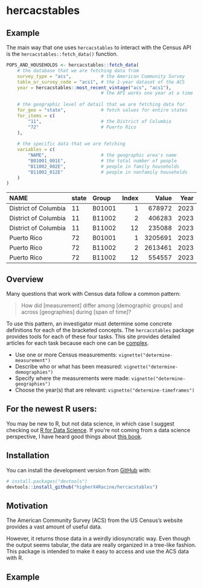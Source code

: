 
<!-- README.md is generated from README.Rmd. Please edit that file -->

# hercacstables

<!-- badges: start -->
<!-- badges: end -->

## Example

The main way that one uses `hercacstables` to interact with the Census
API is the `hercacstables::fetch_data()` function.

``` r
POPS_AND_HOUSEHOLDS <- hercacstables::fetch_data(
    # the database that we are fetching data from
    survey_type = "acs",           # the American Community Survey
    table_or_survey_code = "acs1", # the 1-year dataset of the ACS
    year = hercacstables::most_recent_vintage("acs", "acs1"),
                                   # the API works one year at a time
    
    # the geographic level of detail that we are fetching data for
    for_geo = "state",             # fetch values for entire states
    for_items = c(
        "11",                      # the District of Columbia
        "72"                       # Puerto Rico
    ),
    
    # the specific data that we are fetching
    variables = c(
        "NAME",                    # the geographic area's name
        "B01001_001E",             # the total number of people
        "B11002_002E",             # people in family households
        "B11002_012E"              # people in nonfamily households
    )
)
```

| NAME                 | state | Group  | Index |   Value | Year |
|:---------------------|:------|:-------|------:|--------:|-----:|
| District of Columbia | 11    | B01001 |     1 |  678972 | 2023 |
| District of Columbia | 11    | B11002 |     2 |  406283 | 2023 |
| District of Columbia | 11    | B11002 |    12 |  235088 | 2023 |
| Puerto Rico          | 72    | B01001 |     1 | 3205691 | 2023 |
| Puerto Rico          | 72    | B11002 |     2 | 2613461 | 2023 |
| Puerto Rico          | 72    | B11002 |    12 |  554557 | 2023 |

## Overview

Many questions that work with Census data follow a common pattern:

> How did \[measurement\] differ among \[demographic groups\] and across
> \[geographies\] during \[span of time\]?

To use this pattern, an investigator must determine some concrete
definitions for each of the bracketed concepts. The `hercacstables`
package provides tools for each of these four tasks. This site provides
detailed articles for each task because each one can be
[complex](https://www.census.gov/data/developers/guidance/api-user-guide.Core_Concepts.html).

- Use one or more Census measurements:
  `vignette("determine-measurement")`
- Describe who or what has been measured:
  `vignette("determine-demographies")`
- Specify where the measurements were made:
  `vignette("determine-geographies")`
- Choose the year(s) that are relevant:
  `vignette("determine-timeframes")`

## For the newest R users:

You may be new to R, but not data science, in which case I suggest
checking out [R for Data Science](https://r4ds.hadley.nz/intro.html). If
you’re not coming from a data science perspective, I have heard good
things about [this book](https://datascienceineducation.com/).

## Installation

You can install the development version from
[GitHub](https://github.com/) with:

``` r
# install.packages("devtools")
devtools::install_github("higherX4Racine/hercacstables")
```

## Motivation

The American Community Survey (ACS) from the US Census’s website
provides a vast amount of useful data.

However, it returns those data in a weirdly idiosyncratic way. Even
though the output seems tabular, the data are really organized in a
tree-like fashion. This package is intended to make it easy to access
and use the ACS data with R.

## Example
